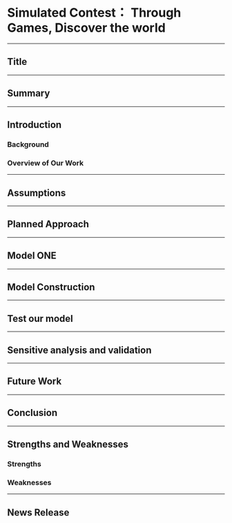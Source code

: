 # Simulated Contest： Through Games, Discover the world

---

## Title

---

## Summary

---

## Introduction

### Background

### Overview of Our Work

---

## Assumptions

---

## Planned Approach

---

## Model ONE

---

## Model Construction

---

## Test our model

---

## Sensitive analysis and validation

---

## Future Work

---

## Conclusion

---

## Strengths and Weaknesses

### Strengths

### Weaknesses

---

## News Release
